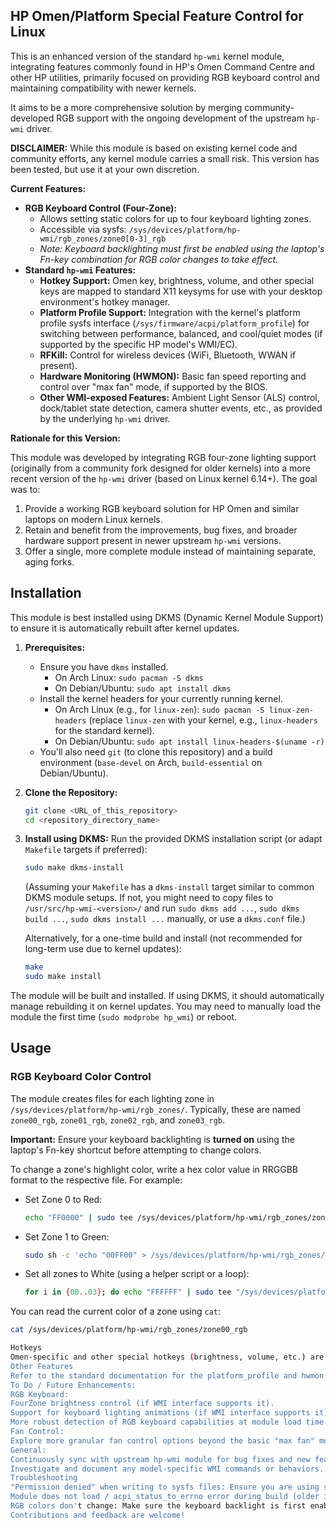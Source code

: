 HP Omen/Platform Special Feature Control for Linux
-------------------------------------------------

This is an enhanced version of the standard `hp-wmi` kernel module, integrating features commonly found in HP's Omen Command Centre and other HP utilities, primarily focused on providing RGB keyboard control and maintaining compatibility with newer kernels.

It aims to be a more comprehensive solution by merging community-developed RGB support with the ongoing development of the upstream `hp-wmi` driver.

**DISCLAIMER:** While this module is based on existing kernel code and community efforts, any kernel module carries a small risk. This version has been tested, but use it at your own discretion.

**Current Features:**

*   **RGB Keyboard Control (Four-Zone):**
    *   Allows setting static colors for up to four keyboard lighting zones.
    *   Accessible via sysfs: `/sys/devices/platform/hp-wmi/rgb_zones/zone0[0-3]_rgb`
    *   *Note: Keyboard backlighting must first be enabled using the laptop's Fn-key combination for RGB color changes to take effect.*
*   **Standard `hp-wmi` Features:**
    *   **Hotkey Support:** Omen key, brightness, volume, and other special keys are mapped to standard X11 keysyms for use with your desktop environment's hotkey manager.
    *   **Platform Profile Support:** Integration with the kernel's platform profile sysfs interface (`/sys/firmware/acpi/platform_profile`) for switching between performance, balanced, and cool/quiet modes (if supported by the specific HP model's WMI/EC).
    *   **RFKill:** Control for wireless devices (WiFi, Bluetooth, WWAN if present).
    *   **Hardware Monitoring (HWMON):** Basic fan speed reporting and control over "max fan" mode, if supported by the BIOS.
    *   **Other WMI-exposed Features:** Ambient Light Sensor (ALS) control, dock/tablet state detection, camera shutter events, etc., as provided by the underlying `hp-wmi` driver.

**Rationale for this Version:**

This module was developed by integrating RGB four-zone lighting support (originally from a community fork designed for older kernels) into a more recent version of the `hp-wmi` driver (based on Linux kernel 6.14+). The goal was to:
1.  Provide a working RGB keyboard solution for HP Omen and similar laptops on modern Linux kernels.
2.  Retain and benefit from the improvements, bug fixes, and broader hardware support present in newer upstream `hp-wmi` versions.
3.  Offer a single, more complete module instead of maintaining separate, aging forks.

## Installation

This module is best installed using DKMS (Dynamic Kernel Module Support) to ensure it is automatically rebuilt after kernel updates.

1.  **Prerequisites:**
    *   Ensure you have `dkms` installed.
        *   On Arch Linux: `sudo pacman -S dkms`
        *   On Debian/Ubuntu: `sudo apt install dkms`
    *   Install the kernel headers for your currently running kernel.
        *   On Arch Linux (e.g., for `linux-zen`): `sudo pacman -S linux-zen-headers` (replace `linux-zen` with your kernel, e.g., `linux-headers` for the standard kernel).
        *   On Debian/Ubuntu: `sudo apt install linux-headers-$(uname -r)`
    *   You'll also need `git` (to clone this repository) and a build environment (`base-devel` on Arch, `build-essential` on Debian/Ubuntu).

2.  **Clone the Repository:**
    ```bash
    git clone <URL_of_this_repository>
    cd <repository_directory_name>
    ```

3.  **Install using DKMS:**
    Run the provided DKMS installation script (or adapt `Makefile` targets if preferred):
    ```bash
    sudo make dkms-install 
    ```
    (Assuming your `Makefile` has a `dkms-install` target similar to common DKMS module setups. If not, you might need to copy files to `/usr/src/hp-wmi-<version>/` and run `sudo dkms add ...`, `sudo dkms build ...`, `sudo dkms install ...` manually, or use a `dkms.conf` file.)

    Alternatively, for a one-time build and install (not recommended for long-term use due to kernel updates):
    ```bash
    make
    sudo make install
    ```

The module will be built and installed. If using DKMS, it should automatically manage rebuilding it on kernel updates. You may need to manually load the module the first time (`sudo modprobe hp_wmi`) or reboot.

## Usage

### RGB Keyboard Color Control

The module creates files for each lighting zone in `/sys/devices/platform/hp-wmi/rgb_zones/`.
Typically, these are named `zone00_rgb`, `zone01_rgb`, `zone02_rgb`, and `zone03_rgb`.

**Important:** Ensure your keyboard backlighting is **turned on** using the laptop's Fn-key shortcut before attempting to change colors.

To change a zone's highlight color, write a hex color value in RRGGBB format to the respective file. For example:

*   Set Zone 0 to Red:
    ```bash
    echo "FF0000" | sudo tee /sys/devices/platform/hp-wmi/rgb_zones/zone00_rgb
    ```
*   Set Zone 1 to Green:
    ```bash
    sudo sh -c 'echo "00FF00" > /sys/devices/platform/hp-wmi/rgb_zones/zone01_rgb'
    ```
*   Set all zones to White (using a helper script or a loop):
    ```bash
    for i in {00..03}; do echo "FFFFFF" | sudo tee "/sys/devices/platform/hp-wmi/rgb_zones/zone${i}_rgb"; done
    ```

You can read the current color of a zone using `cat`:
```bash
cat /sys/devices/platform/hp-wmi/rgb_zones/zone00_rgb

Hotkeys
Omen-specific and other special hotkeys (brightness, volume, etc.) are mapped to regular X11 keysyms. You can use your desktop environment's (KDE, GNOME, XFCE, etc.) built-in hotkey or keyboard shortcut manager to assign these keysyms to desired functions, just like any other key.
Other Features
Refer to the standard documentation for the platform_profile and hwmon sysfs interfaces for controlling performance modes and monitoring hardware, if supported by your laptop model.
To Do / Future Enhancements:
RGB Keyboard:
FourZone brightness control (if WMI interface supports it).
Support for keyboard lighting animations (if WMI interface supports it).
More robust detection of RGB keyboard capabilities at module load time.
Fan Control:
Explore more granular fan control options beyond the basic "max fan" mode, if exposed by WMI/EC.
General:
Continuously sync with upstream hp-wmi module for bug fixes and new features.
Investigate and document any model-specific WMI commands or behaviors.
Troubleshooting
"Permission denied" when writing to sysfs files: Ensure you are using sudo correctly, for example: echo "RRGGBB" | sudo tee /path/to/sysfs/file.
Module does not load / acpi_status_to_errno error during build (older issue): This specific build issue related to acpi_status_to_errno should be resolved in this version by adapting the error handling. If you encounter build issues, ensure your kernel headers are correctly installed and match your running kernel.
RGB colors don't change: Make sure the keyboard backlight is first enabled using the laptop's Fn-key shortcut. Check dmesg for any errors from the hp_wmi module.
Contributions and feedback are welcome!
